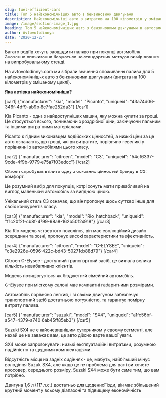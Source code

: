 ```yaml
---
slug: fuel-efficient-cars
title: Топ 5 найекономічніших авто з бензиновими двигунами
description: Найекономічніші авто з витратою на 100 кілометрів у змішаному циклі від Kia, Citroen та Suzuki
image: /image/section-image_1.jpg
heading: Топ 5 найекономічніших авто з бензиновими двигунами в автосалонах України
author: Avtovolodinnya
date: "2020-12-25"
---
```


Багато водіїв хочуть заощадити паливо при покупці автомобіля. Значення споживання базуються на стандартних методах вимірювання на випробувальному стенді.

На avtovolodinnya.com ми зібрали значення споживання палива для 5 найекономічніших авто з бензиновими двигунами (витрата на 100 кілометрів у змішаному циклі).
<!-- sep -->

**Яка автівка найекономічніша?**

[car1]
{"manufacturer": "kia", "model": "Picanto", "uniqueid": "43a74d06-346f-4df9-ab9b-8c7fae252da3"}
[/car1]

Kia Picanto - одна з найдоступніших машин, яку можна купити за гроші. Це стосується всього, починаючи з роздрібної ціни, закінчуючи пальним та іншими витратними матеріалами.

Picanto є гідним виконавцем водійських цінностей, а низькі ціни за це авто означають, що гроші, які ви витратите, порівняно невеликі у порівнянні з автомобілями цього класу.

[car2]
{"manufacturer": "citroen", "model": "C3", "uniqueid": "54cf6337-9cde-4f9b-9779-e75a7f03edcc"}
[/car2]

Citroen спробував втілити одну з основних цінностей бренду в C3: комфорт.

Це розумний вибір для покупців, котрі хочуть мати привабливий на вигляд маленький автомобіль за вигідною ціною.

Унікальний стиль C3 означає, що він пропонує щось суттєво інше для своїх конкурентів класу.

[car3]
{"manufacturer": "kia", "model": "Rio_hatchback", "uniqueid": "f1c20f2f-cb8f-4799-98a8-162b50f24918"}
[/car3]

Kia Rio модель четвертого покоління, він має еволюційний дизайн зсередини та зовні, пропонує високі характеристики та ефективність.

[car4]
{"manufacturer": "citroen", "model": "C-ELYSEE", "uniqueid": "c3e2926e-0596-422c-bd43-50271db88d79"}
[/car4]

Сitroen C-Elysee - доступний транспортний засіб, це визнала велика кількість невибагливих клієнтів.

Модель позиціонується як бюджетний сімейний автомобіль.

C-Elysee при місткому салоні має компактні габаритними розмірами.

Автомобіль порівняно легкий, і зі своїми двигуном забезпечує транспортний засіб достатньою потужністю, та гарантує помірну витрату палива.

[car5]
{"manufacturer": "suzuki", "model": "SX4", "uniqueid": "a1fc56bf-a547-4379-a740-6ab45ff85eb3"}
[/car5]

Suzuki SX4 не є найочевиднішим суперником у своєму сегменті, але нехай це не заважає вам, це авто дійсно варте вашої уваги.

SX4 може запропонувати: низькі експлуатаційні витратами, розумною надійністю та щедрими комплектаціями.

Відсутність місця на задніх сидіннях - це, мабуть, найбільший мінус володіння Suzuki SX4, але якщо це не проблема для вас і ви хочете кросовер, середнього розміру, Suzuki SX4 може бути саме тим, що вам потрібно.

Двигуна 1,6 л (117 л.с.) достатньо для щоденної їзди, він має збільшений крутний момент у всьому діапазоні та підвищену економічність